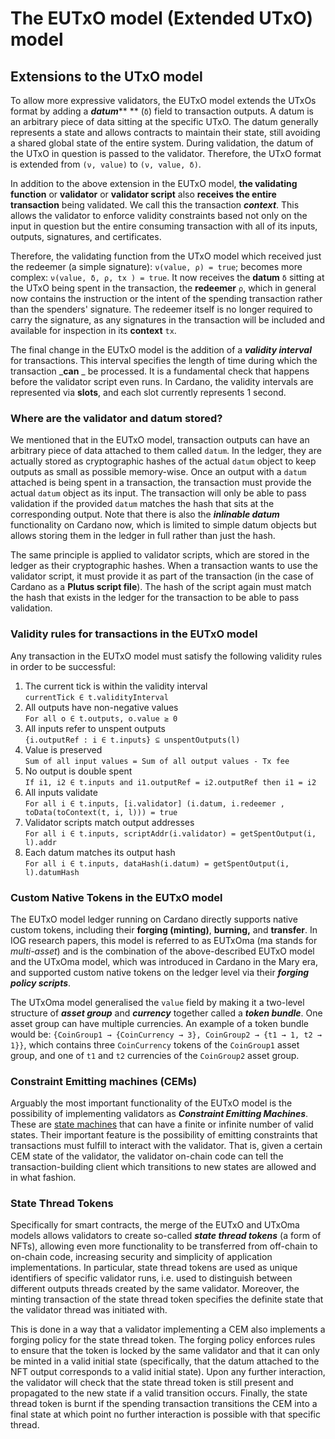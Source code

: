 # The EUTxO model (Extended UTxO) model

## Extensions to the UTxO model

To allow more expressive validators, the EUTxO model extends the UTxOs format by adding a _**datum**_** ** (`δ`) field to transaction outputs. A datum is an arbitrary piece of data sitting at the specific UTxO. The datum generally represents a state and allows contracts to maintain their state, still avoiding a shared global state of the entire system. During validation, the datum of the UTxO in question is passed to the validator. Therefore, the UTxO format is extended from `(ν, value)` to `(ν, value, δ)`.

In addition to the above extension in the EUTxO model, **the validating function** or **validator** or **validator script** also **receives the entire transaction** being validated. We call this the transaction _**context**_. This allows the validator to enforce validity constraints based not only on the input in question but the entire consuming transaction with all of its inputs, outputs, signatures, and certificates.

Therefore, the validating function from the UTxO model which received just the redeemer (a simple signature): `ν(value, ρ) = true`; becomes more complex: `ν(value, δ, ρ, tx ) = true`. It now receives the **datum** `δ` sitting at the UTxO being spent in the transaction, the **redeemer** `ρ`, which in general now contains the instruction or the intent of the spending transaction rather than the spenders' signature. The redeemer itself is no longer required to carry the signature, as any signatures in the transaction will be included and available for inspection in its **context** `tx`.

The final change in the EUTxO model is the addition of a _**validity interval**_ for transactions. This interval specifies the length of time during which the transaction _**can** _ be processed. It is a fundamental check that happens before the validator script even runs. In Cardano, the validity intervals are represented via **slots**, and each slot currently represents 1 second.

### Where are the validator and datum stored?

We mentioned that in the EUTxO model, transaction outputs can have an arbitrary piece of data attached to them called `datum`. In the ledger, they are actually stored as cryptographic hashes of the actual `datum` object to keep outputs as small as possible memory-wise. Once an output with a `datum` attached is being spent in a transaction, the transaction must provide the actual `datum` object as its input. The transaction will only be able to pass validation if the provided `datum` matches the hash that sits at the corresponding output. Note that there is also the _**inlinable datum**_ functionality on Cardano now, which is limited to simple datum objects but allows storing them in the ledger in full rather than just the hash.&#x20;

The same principle is applied to validator scripts, which are stored in the ledger as their cryptographic hashes. When a transaction wants to use the validator script, it must provide it as part of the transaction (in the case of Cardano as a **Plutus script file**). The hash of the script again must match the hash that exists in the ledger for the transaction to be able to pass validation.

### Validity rules for transactions in the EUTxO model

Any transaction in the EUTxO model must satisfy the following validity rules in order to be successful:

1. The current tick is within the validity interval\
   `currentTick ∈ t.validityInterval`
2. All outputs have non-negative values\
   `For all o ∈ t.outputs, o.value ≥ 0`
3. All inputs refer to unspent outputs\
   `{i.outputRef : i ∈ t.inputs} ⊆ unspentOutputs(l)`
4. Value is preserved\
   `Sum of all input values = Sum of all output values - Tx fee`
5. No output is double spent\
   `If i1, i2 ∈ t.inputs and i1.outputRef = i2.outputRef then i1 = i2`
6. All inputs validate\
   `For all i ∈ t.inputs, [i.validator] (i.datum, i.redeemer , toData(toContext(t, i, l))) = true`
7. Validator scripts match output addresses\
   `For all i ∈ t.inputs, scriptAddr(i.validator) = getSpentOutput(i, l).addr`
8. Each datum matches its output hash\
   `For all i ∈ t.inputs, dataHash(i.datum) = getSpentOutput(i, l).datumHash`

### Custom Native Tokens in the EUTxO model

The EUTxO model ledger running on Cardano directly supports native custom tokens, including their **forging (minting)**, **burning,** and **transfer**. In IOG research papers, this model is referred to as EUTxOma (ma stands for _multi-asset_) and is the combination of the above-described EUTxO model and the UTxOma model, which was introduced in Cardano in the Mary era, and supported custom native tokens on the ledger level via their _**forging policy scripts**_.

The UTxOma model generalised the `value` field by making it a two-level structure of _**asset group**_ and _**currency**_ together called a _**token bundle**_. One asset group can have multiple currencies. An example of a token bundle would be: `{CoinGroup1 → {CoinCurrency → 3}, CoinGroup2 → {t1 → 1, t2 → 1}}`, which contains three `CoinCurrency` tokens of the `CoinGroup1` asset group, and one of `t1` and `t2` currencies of the `CoinGroup2` asset group.

### Constraint Emitting machines (CEMs)

Arguably the most important functionality of the EUTxO model is the possibility of implementing validators as _**Constraint Emitting Machines**_. These are [state machines](https://en.wikipedia.org/wiki/Finite-state\_machine) that can have a finite or infinite number of valid states. Their important feature is the possibility of emitting constraints that transactions must fulfill to interact with the validator. That is, given a certain CEM state of the validator, the validator on-chain code can tell the transaction-building client which transitions to new states are allowed and in what fashion.

### State Thread Tokens

Specifically for smart contracts, the merge of the EUTxO and UTxOma models allows validators to create so-called _**state thread tokens**_ (a form of NFTs), allowing even more functionality to be transferred from off-chain to on-chain code, increasing security and simplicity of application implementations. In particular, state thread tokens are used as unique identifiers of specific validator runs, i.e. used to distinguish between different outputs threads created by the same validator. Moreover, the minting transaction of the state thread token specifies the definite state that the validator thread was initiated with.

This is done in a way that a validator implementing a CEM also implements a forging policy for the state thread token. The forging policy enforces rules to ensure that the token is locked by the same validator and that it can only be minted in a valid initial state (specifically, that the datum attached to the NFT output corresponds to a valid initial state). Upon any further interaction, the validator will check that the state thread token is still present and propagated to the new state if a valid transition occurs. Finally, the state thread token is burnt if the spending transaction transitions the CEM into a final state at which point no further interaction is possible with that specific thread.
